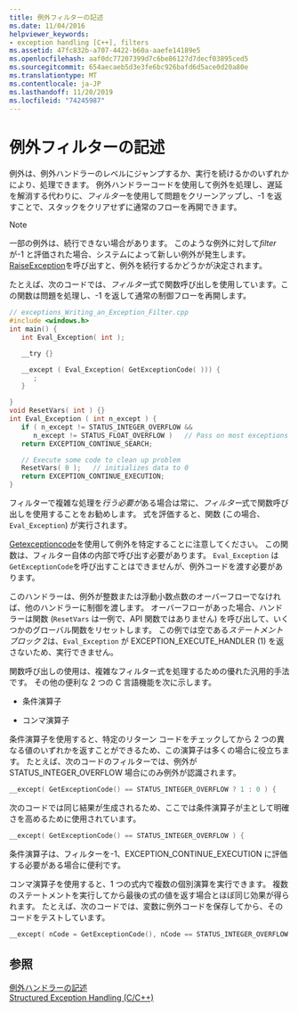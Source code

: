 ```yaml
---
title: 例外フィルターの記述
ms.date: 11/04/2016
helpviewer_keywords:
- exception handling [C++], filters
ms.assetid: 47fc832b-a707-4422-b60a-aaefe14189e5
ms.openlocfilehash: aaf0dc77207399d7c6be86127d7decf03895ced5
ms.sourcegitcommit: 654aecaeb5d3e3fe6bc926bafd6d5ace0d20a80e
ms.translationtype: MT
ms.contentlocale: ja-JP
ms.lasthandoff: 11/20/2019
ms.locfileid: "74245987"
---
```

# <a name="writing-an-exception-filter"></a>例外フィルターの記述

例外は、例外ハンドラーのレベルにジャンプするか、実行を続けるかのいずれかにより、処理できます。 例外ハンドラーコードを使用して例外を処理し、遅延を解消する代わりに、*フィルター*を使用して問題をクリーンアップし、-1 を返すことで、スタックをクリアせずに通常のフローを再開できます。

> [!NOTE]
>  一部の例外は、続行できない場合があります。 このような例外に対して*filter*が-1 と評価された場合、システムによって新しい例外が発生します。 [RaiseException](/windows/win32/api/errhandlingapi/nf-errhandlingapi-raiseexception)を呼び出すと、例外を続行するかどうかが決定されます。

たとえば、次のコードでは、*フィルター*式で関数呼び出しを使用しています。この関数は問題を処理し、-1 を返して通常の制御フローを再開します。

```cpp
// exceptions_Writing_an_Exception_Filter.cpp
#include <windows.h>
int main() {
   int Eval_Exception( int );

   __try {}

   __except ( Eval_Exception( GetExceptionCode( ))) {
      ;
   }

}
void ResetVars( int ) {}
int Eval_Exception ( int n_except ) {
   if ( n_except != STATUS_INTEGER_OVERFLOW &&
      n_except != STATUS_FLOAT_OVERFLOW )   // Pass on most exceptions
   return EXCEPTION_CONTINUE_SEARCH;

   // Execute some code to clean up problem
   ResetVars( 0 );   // initializes data to 0
   return EXCEPTION_CONTINUE_EXECUTION;
}
```

フィルターで複雑な処理を*行う必要が*ある場合は常に、*フィルター*式で関数呼び出しを使用することをお勧めします。 式を評価すると、関数 (この場合、`Eval_Exception`) が実行されます。

[Getexceptioncode](/windows/win32/Debug/getexceptioncode)を使用して例外を特定することに注意してください。 この関数は、フィルター自体の内部で呼び出す必要があります。 `Eval_Exception` は `GetExceptionCode`を呼び出すことはできませんが、例外コードを渡す必要があります。

このハンドラーは、例外が整数または浮動小数点数のオーバーフローでなければ、他のハンドラーに制御を渡します。 オーバーフローがあった場合、ハンドラーは関数 (`ResetVars` は一例で、API 関数ではありません) を呼び出して、いくつかのグローバル関数をリセットします。 この例では空である*ステートメントブロック 2*は、`Eval_Exception` が EXCEPTION_EXECUTE_HANDLER (1) を返さないため、実行できません。

関数呼び出しの使用は、複雑なフィルター式を処理するための優れた汎用的手法です。 その他の便利な 2 つの C 言語機能を次に示します。

- 条件演算子

- コンマ演算子

条件演算子を使用すると、特定のリターン コードをチェックしてから 2 つの異なる値のいずれかを返すことができるため、この演算子は多くの場合に役立ちます。 たとえば、次のコードのフィルターでは、例外が STATUS_INTEGER_OVERFLOW 場合にのみ例外が認識されます。

```cpp
__except( GetExceptionCode() == STATUS_INTEGER_OVERFLOW ? 1 : 0 ) {
```

次のコードでは同じ結果が生成されるため、ここでは条件演算子が主として明確さを高めるために使用されています。

```cpp
__except( GetExceptionCode() == STATUS_INTEGER_OVERFLOW ) {
```

条件演算子は、フィルターを-1、EXCEPTION_CONTINUE_EXECUTION に評価する必要がある場合に便利です。

コンマ演算子を使用すると、1 つの式内で複数の個別演算を実行できます。 複数のステートメントを実行してから最後の式の値を返す場合とほぼ同じ効果が得られます。 たとえば、次のコードでは、変数に例外コードを保存してから、そのコードをテストしています。

```cpp
__except( nCode = GetExceptionCode(), nCode == STATUS_INTEGER_OVERFLOW )
```

## <a name="see-also"></a>参照

[例外ハンドラーの記述](../cpp/writing-an-exception-handler.md)<br/>
[Structured Exception Handling (C/C++)](../cpp/structured-exception-handling-c-cpp.md)